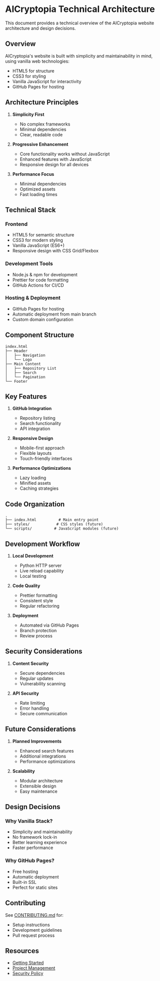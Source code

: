 # AICryptopia Technical Architecture

This document provides a technical overview of the AICryptopia website architecture and design decisions.

## Overview

AICryptopia's website is built with simplicity and maintainability in mind, using vanilla web technologies:
- HTML5 for structure
- CSS3 for styling
- Vanilla JavaScript for interactivity
- GitHub Pages for hosting

## Architecture Principles

1. **Simplicity First**
   - No complex frameworks
   - Minimal dependencies
   - Clear, readable code

2. **Progressive Enhancement**
   - Core functionality works without JavaScript
   - Enhanced features with JavaScript
   - Responsive design for all devices

3. **Performance Focus**
   - Minimal dependencies
   - Optimized assets
   - Fast loading times

## Technical Stack

### Frontend
- HTML5 for semantic structure
- CSS3 for modern styling
- Vanilla JavaScript (ES6+)
- Responsive design with CSS Grid/Flexbox

### Development Tools
- Node.js & npm for development
- Prettier for code formatting
- GitHub Actions for CI/CD

### Hosting & Deployment
- GitHub Pages for hosting
- Automatic deployment from main branch
- Custom domain configuration

## Component Structure

```
index.html
├── Header
│   ├── Navigation
│   └── Logo
├── Main Content
│   ├── Repository List
│   ├── Search
│   └── Pagination
└── Footer
```

## Key Features

1. **GitHub Integration**
   - Repository listing
   - Search functionality
   - API integration

2. **Responsive Design**
   - Mobile-first approach
   - Flexible layouts
   - Touch-friendly interfaces

3. **Performance Optimizations**
   - Lazy loading
   - Minified assets
   - Caching strategies

## Code Organization

```
.
├── index.html          # Main entry point
├── styles/            # CSS styles (future)
└── scripts/          # JavaScript modules (future)
```

## Development Workflow

1. **Local Development**
   - Python HTTP server
   - Live reload capability
   - Local testing

2. **Code Quality**
   - Prettier formatting
   - Consistent style
   - Regular refactoring

3. **Deployment**
   - Automated via GitHub Pages
   - Branch protection
   - Review process

## Security Considerations

1. **Content Security**
   - Secure dependencies
   - Regular updates
   - Vulnerability scanning

2. **API Security**
   - Rate limiting
   - Error handling
   - Secure communication

## Future Considerations

1. **Planned Improvements**
   - Enhanced search features
   - Additional integrations
   - Performance optimizations

2. **Scalability**
   - Modular architecture
   - Extensible design
   - Easy maintenance

## Design Decisions

### Why Vanilla Stack?
- Simplicity and maintainability
- No framework lock-in
- Better learning experience
- Faster performance

### Why GitHub Pages?
- Free hosting
- Automatic deployment
- Built-in SSL
- Perfect for static sites

## Contributing

See [CONTRIBUTING.md](CONTRIBUTING.md) for:
- Setup instructions
- Development guidelines
- Pull request process

## Resources

- [Getting Started](GETTING_STARTED.md)
- [Project Management](.github/PROJECT_MANAGEMENT.md)
- [Security Policy](SECURITY.md) 